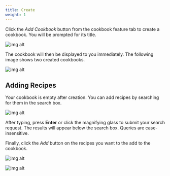 ```yaml
---
title: Create
weight: 1
---
```


Click the *Add Cookbook* button from the cookbook feature tab to create a cookbook. 
You will be prompted for its title. 

![img alt](/img/features/cookbooks/cookbook-add.png)

The cookbook will then be displayed to you immediately. The following image shows two created cookbooks.

![img alt](/img/features/cookbooks/cookbooks-view.png)

## Adding Recipes

Your cookbook is empty after creation. You can add recipes by searching for them in the search box.

![img alt](/img/features/cookbooks/cookbook-no-recipes.png)

After typing, press **Enter** or click the magnifying glass to submit your search request. The results will
appear below the search box. Queries are case-insensitive.

Finally, click the *Add* button on the recipes you want to the add to the cookbook.

![img alt](/img/features/cookbooks/cookbook-search-results-add.png)

![img alt](/img/features/cookbooks/cookbook-recipe-added.png)
